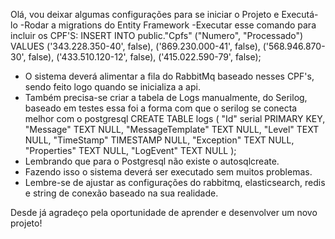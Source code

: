 Olá, vou deixar algumas configurações para se iniciar o Projeto e Executá-lo
-Rodar a migrations do Entity Framework
-Executar esse comando para incluir os CPF'S:
INSERT INTO public."Cpfs" ("Numero", "Processado") VALUES
('343.228.350-40', false),
('869.230.000-41', false),
('568.946.870-30', false),
('433.510.120-12', false),
('415.022.590-79', false);
- O sistema deverá alimentar a fila do RabbitMq baseado nesses CPF's, sendo feito logo quando se inicializa a api.
- Também precisa-se criar a tabela de Logs manualmente, do Serilog, baseado em testes essa foi a forma com que o serilog se conecta melhor com o postgresql
CREATE TABLE logs (
    "Id" serial PRIMARY KEY,
    "Message" TEXT NULL,
    "MessageTemplate" TEXT NULL,
    "Level" TEXT NULL,
    "TimeStamp" TIMESTAMP NULL,
    "Exception" TEXT NULL,
    "Properties" TEXT NULL,
    "LogEvent" TEXT NULL
);
- Lembrando que para o Postgresql não existe o autosqlcreate.
- Fazendo isso o sistema deverá ser executado sem muitos problemas.
- Lembre-se de ajustar as configurações do rabbitmq, elasticsearch, redis e string de conexão baseado na sua realidade.

Desde já agradeço pela oportunidade de aprender e desenvolver um novo projeto!
